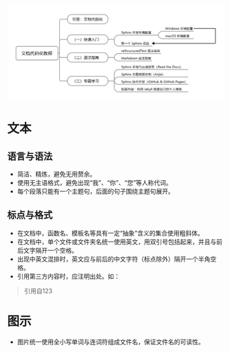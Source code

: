 ![tutorial-outline](images/tutorial-outline-1578290488589.png)

# 文本

## 语言与语法

- 简洁、精炼，避免无用赘余。
- 使用无主语格式，避免出现“我”、“你”、“您”等人称代词。
- 每个段落只能有一个主题句，后面的句子围绕主题句展开。
## 标点与格式
- 在文档中，函数名、模板名等具有一定“抽象”含义的集合使用粗斜体。
- 在文档中，单个文件或文件夹名统一使用英文，用双引号包括起来，并且与前后文字隔开一个空格。
- 出现中英文混排时，英文应与前后的中文字符（标点除外）隔开一个半角空格。
- 引用第三方内容时，应注明出处。如：
> 引用自123
# 图示
- 图片统一使用全小写单词与连词符组成文件名，保证文件名的可读性。
